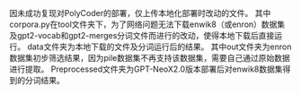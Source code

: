 因未成功复现对PolyCoder的部署，仅上传本地化部署时改动的文件。
其中corpora.py在tool文件夹下，为了网络问题无法下载enwik8（或enron）数据集及gpt2-vocab和gpt2-merges分词文件而进行的改动，使得本地下载后直接运行。
data文件夹为本地下载的文件及分词运行后的结果。
其中out文件夹为enron数据集初步筛选结果，因为pile数据集不再支持该数据集，需要自己通过原始数据进行提取。
Preprocessed文件夹为GPT-NeoX2.0版本部署后对enwik8数据集得到的分词结果。
